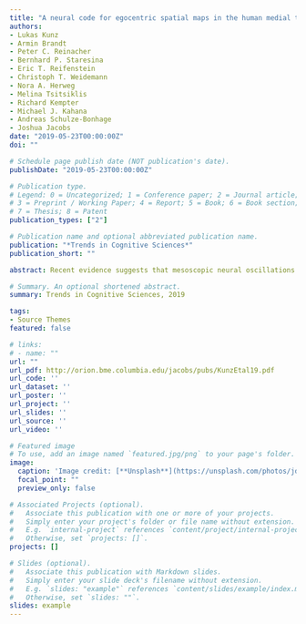 ```yaml
---
title: "A neural code for egocentric spatial maps in the human medial temporal lobe"
authors:
- Lukas Kunz
- Armin Brandt
- Peter C. Reinacher
- Bernhard P. Staresina
- Eric T. Reifenstein
- Christoph T. Weidemann
- Nora A. Herweg
- Melina Tsitsiklis
- Richard Kempter
- Michael J. Kahana
- Andreas Schulze-Bonhage
- Joshua Jacobs
date: "2019-05-23T00:00:00Z"
doi: ""

# Schedule page publish date (NOT publication's date).
publishDate: "2019-05-23T00:00:00Z"

# Publication type.
# Legend: 0 = Uncategorized; 1 = Conference paper; 2 = Journal article;
# 3 = Preprint / Working Paper; 4 = Report; 5 = Book; 6 = Book section;
# 7 = Thesis; 8 = Patent
publication_types: ["2"]

# Publication name and optional abbreviated publication name.
publication: "*Trends in Cognitive Sciences*"
publication_short: ""

abstract: Recent evidence suggests that mesoscopic neural oscillations measured via intracranial electroencephalography exhibit spatial representations, which were previously only observed at the micro- and macroscopic level of brain organization. Specifically, theta (and gamma) oscillations correlate with movement, speed, distance, specific locations, and goal proximity to boundaries. In entorhinal cortex (EC), they exhibit hexadirectional modulation, which is putatively linked to grid cell activity. Understanding this mesoscopic neural code is crucial because information represented by oscillatory power and phase may complement the information content at other levels of brain organization. Mesoscopic neural oscillations help bridge the gap between single-neuron and macroscopic brain signals of spatial navigation and may provide a mechanistic basis for novel biomarkers and therapeutic targets to treat diseases causing spatial disorientation.

# Summary. An optional shortened abstract.
summary: Trends in Cognitive Sciences, 2019

tags:
- Source Themes
featured: false

# links:
# - name: ""
url: ""
url_pdf: http://orion.bme.columbia.edu/jacobs/pubs/KunzEtal19.pdf
url_code: ''
url_dataset: ''
url_poster: ''
url_project: ''
url_slides: ''
url_source: ''
url_video: ''

# Featured image
# To use, add an image named `featured.jpg/png` to your page's folder. 
image:
  caption: 'Image credit: [**Unsplash**](https://unsplash.com/photos/jdD8gXaTZsc)'
  focal_point: ""
  preview_only: false

# Associated Projects (optional).
#   Associate this publication with one or more of your projects.
#   Simply enter your project's folder or file name without extension.
#   E.g. `internal-project` references `content/project/internal-project/index.md`.
#   Otherwise, set `projects: []`.
projects: []

# Slides (optional).
#   Associate this publication with Markdown slides.
#   Simply enter your slide deck's filename without extension.
#   E.g. `slides: "example"` references `content/slides/example/index.md`.
#   Otherwise, set `slides: ""`.
slides: example
---
```


